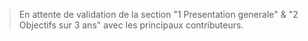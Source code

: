 
> En attente de validation de la section  "1 Presentation generale" & "2 Objectifs sur 3 ans" avec les principaux contributeurs. 

